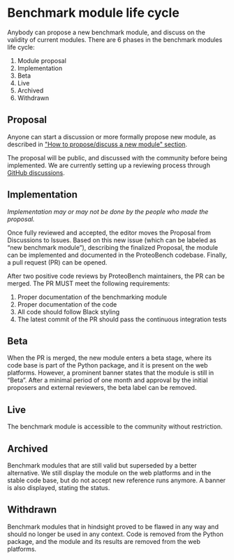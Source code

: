 # Benchmark module life cycle

Anybody can propose a new benchmark module, and discuss on the validity of current modules. There are 6 phases in the benchmark modules life cycle:
1. Module proposal
2. Implementation
3. Beta 
4. Live
5. Archived
6. Withdrawn


## Proposal

Anyone can start a discussion or more formally propose new module, as described in ["How to propose/discuss a new module" section](./3-module-proposal.md).

The proposal will be public, and discussed with the community before being implemented. We are currently setting up a reviewing process through [GitHub discussions](https://github.com/orgs/Proteobench/discussions).

## Implementation

*Implementation may or may not be done by the people who made the proposal.*

Once fully reviewed and accepted, the editor moves the Proposal from Discussions to Issues. Based on this new issue (which can be labeled as “new benchmark module”), describing the finalized Proposal, the module can be implemented and documented in the ProteoBench codebase. Finally, a pull request (PR) can be opened.

After two positive code reviews by ProteoBench maintainers, the PR can be merged. The PR MUST meet the following requirements:
1. Proper documentation of the benchmarking module
2. Proper documentation of the code
3. All code should follow Black styling
4. The latest commit of the PR should pass the continuous integration tests

## Beta

When the PR is merged, the new module enters a beta stage, where its code base is part of the Python package, and it is present on the web platforms. However, a prominent banner states that the module is still in “Beta”. After a minimal period of one month and approval by the initial proposers and external reviewers, the beta label can be removed.

## Live

The benchmark module is accessible to the community without restriction.

## Archived

Benchmark modules that are still valid but superseded by a better alternative. We still display the module on the web platforms and in the stable code base, but do not accept new reference runs anymore. A banner is also displayed, stating the status.

## Withdrawn

Benchmark modules that in hindsight proved to be flawed in any way and should no longer be used in any context. Code is removed from the Python package, and the module and its results are removed from the web platforms.
